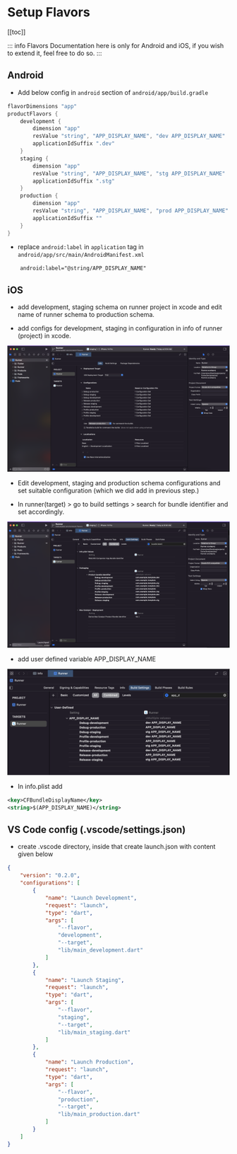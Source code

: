 # Setup Flavors

[[toc]]

::: info
Flavors Documentation here is only for Android and iOS, if you wish to extend it, feel free to do so.
:::

## Android
- Add below config in `android` section of `android/app/build.gradle`
```groovy
flavorDimensions "app"
productFlavors {
    development {
        dimension "app"
        resValue "string", "APP_DISPLAY_NAME", "dev APP_DISPLAY_NAME"
        applicationIdSuffix ".dev"
    }
    staging {
        dimension "app"
        resValue "string", "APP_DISPLAY_NAME", "stg APP_DISPLAY_NAME"            
        applicationIdSuffix ".stg"
    }
    production {
        dimension "app"
        resValue "string", "APP_DISPLAY_NAME", "prod APP_DISPLAY_NAME"            
        applicationIdSuffix ""
    }
}
```
- replace `android:label` in `application` tag in `android/app/src/main/AndroidManifest.xml`
```xml
    android:label="@string/APP_DISPLAY_NAME"
```

## iOS
- add development, staging schema on runner project in xcode and edit name of runner schema to production schema.

- add configs for development, staging in configuration in info of runner (project) in xcode.
<img src='../../assets/flavors/iOS/ios_config.png'>

- Edit development, staging and production schema configurations and set suitable configuration (which we did add in previous step.)

- In runner(target) > go to build settings > search for bundle identifier and set accordingly.
<img src='../../assets/flavors/iOS/ios_bundle_identifier.png'>

- add user defined variable APP_DISPLAY_NAME
<img src='../../assets/flavors/iOS/ios_app_display_name.png'>

- In info.plist add
```xml
<key>CFBundleDisplayName</key>
<string>$(APP_DISPLAY_NAME)</string>
```

## VS Code config (.vscode/settings.json)

- create .vscode directory, inside that create launch.json with content given below

```json
{
    "version": "0.2.0",
    "configurations": [
        {
            "name": "Launch Development",
            "request": "launch",
            "type": "dart",
            "args": [
                "--flavor",
                "development",
                "--target",
                "lib/main_development.dart"
            ]
        },
        {
            "name": "Launch Staging",
            "request": "launch",
            "type": "dart",
            "args": [
                "--flavor",
                "staging",
                "--target",
                "lib/main_staging.dart"
            ]
        },
        {
            "name": "Launch Production",
            "request": "launch",
            "type": "dart",
            "args": [
                "--flavor",
                "production",
                "--target",
                "lib/main_production.dart"
            ]
        }
    ]
}
```